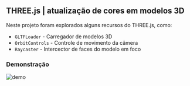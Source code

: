## THREE.js | atualização de cores em modelos 3D

Neste projeto foram explorados alguns recursos do THREE.js, como:

* `GLTFLoader` - Carregador de modelos 3D
* `OrbitControls` - Controle de movimento da câmera
* `Raycaster` - Intercector de faces do modelo em foco

### Demonstração
![demo](demo.gif)